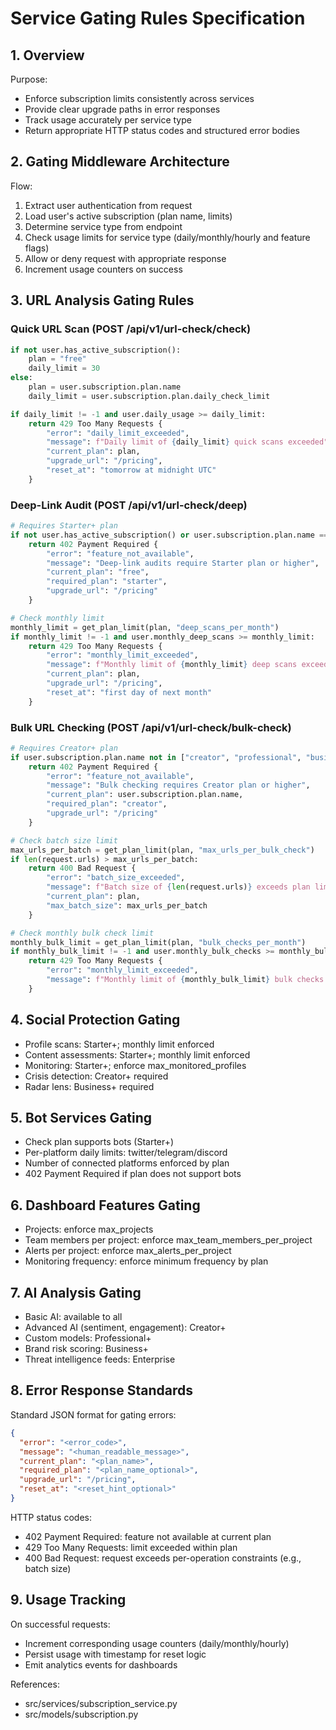 # Service Gating Rules Specification

## 1. Overview
Purpose:
- Enforce subscription limits consistently across services
- Provide clear upgrade paths in error responses
- Track usage accurately per service type
- Return appropriate HTTP status codes and structured error bodies

## 2. Gating Middleware Architecture
Flow:
1. Extract user authentication from request
2. Load user's active subscription (plan name, limits)
3. Determine service type from endpoint
4. Check usage limits for service type (daily/monthly/hourly and feature flags)
5. Allow or deny request with appropriate response
6. Increment usage counters on success

## 3. URL Analysis Gating Rules

### Quick URL Scan (POST /api/v1/url-check/check)
```python
if not user.has_active_subscription():
    plan = "free"
    daily_limit = 30
else:
    plan = user.subscription.plan.name
    daily_limit = user.subscription.plan.daily_check_limit

if daily_limit != -1 and user.daily_usage >= daily_limit:
    return 429 Too Many Requests {
        "error": "daily_limit_exceeded",
        "message": f"Daily limit of {daily_limit} quick scans exceeded",
        "current_plan": plan,
        "upgrade_url": "/pricing",
        "reset_at": "tomorrow at midnight UTC"
    }
```

### Deep-Link Audit (POST /api/v1/url-check/deep)
```python
# Requires Starter+ plan
if not user.has_active_subscription() or user.subscription.plan.name == "free":
    return 402 Payment Required {
        "error": "feature_not_available",
        "message": "Deep-link audits require Starter plan or higher",
        "current_plan": "free",
        "required_plan": "starter",
        "upgrade_url": "/pricing"
    }

# Check monthly limit
monthly_limit = get_plan_limit(plan, "deep_scans_per_month")
if monthly_limit != -1 and user.monthly_deep_scans >= monthly_limit:
    return 429 Too Many Requests {
        "error": "monthly_limit_exceeded",
        "message": f"Monthly limit of {monthly_limit} deep scans exceeded",
        "current_plan": plan,
        "upgrade_url": "/pricing",
        "reset_at": "first day of next month"
    }
```

### Bulk URL Checking (POST /api/v1/url-check/bulk-check)
```python
# Requires Creator+ plan
if user.subscription.plan.name not in ["creator", "professional", "business", "enterprise"]:
    return 402 Payment Required {
        "error": "feature_not_available",
        "message": "Bulk checking requires Creator plan or higher",
        "current_plan": user.subscription.plan.name,
        "required_plan": "creator",
        "upgrade_url": "/pricing"
    }

# Check batch size limit
max_urls_per_batch = get_plan_limit(plan, "max_urls_per_bulk_check")
if len(request.urls) > max_urls_per_batch:
    return 400 Bad Request {
        "error": "batch_size_exceeded",
        "message": f"Batch size of {len(request.urls)} exceeds plan limit of {max_urls_per_batch}",
        "current_plan": plan,
        "max_batch_size": max_urls_per_batch
    }

# Check monthly bulk check limit
monthly_bulk_limit = get_plan_limit(plan, "bulk_checks_per_month")
if monthly_bulk_limit != -1 and user.monthly_bulk_checks >= monthly_bulk_limit:
    return 429 Too Many Requests {
        "error": "monthly_limit_exceeded",
        "message": f"Monthly limit of {monthly_bulk_limit} bulk checks exceeded"
    }
```

## 4. Social Protection Gating
- Profile scans: Starter+; monthly limit enforced
- Content assessments: Starter+; monthly limit enforced
- Monitoring: Starter+; enforce max_monitored_profiles
- Crisis detection: Creator+ required
- Radar lens: Business+ required

## 5. Bot Services Gating
- Check plan supports bots (Starter+)
- Per-platform daily limits: twitter/telegram/discord
- Number of connected platforms enforced by plan
- 402 Payment Required if plan does not support bots

## 6. Dashboard Features Gating
- Projects: enforce max_projects
- Team members per project: enforce max_team_members_per_project
- Alerts per project: enforce max_alerts_per_project
- Monitoring frequency: enforce minimum frequency by plan

## 7. AI Analysis Gating
- Basic AI: available to all
- Advanced AI (sentiment, engagement): Creator+
- Custom models: Professional+
- Brand risk scoring: Business+
- Threat intelligence feeds: Enterprise

## 8. Error Response Standards
Standard JSON format for gating errors:
```json
{
  "error": "<error_code>",
  "message": "<human_readable_message>",
  "current_plan": "<plan_name>",
  "required_plan": "<plan_name_optional>",
  "upgrade_url": "/pricing",
  "reset_at": "<reset_hint_optional>"
}
```

HTTP status codes:
- 402 Payment Required: feature not available at current plan
- 429 Too Many Requests: limit exceeded within plan
- 400 Bad Request: request exceeds per-operation constraints (e.g., batch size)

## 9. Usage Tracking
On successful requests:
- Increment corresponding usage counters (daily/monthly/hourly)
- Persist usage with timestamp for reset logic
- Emit analytics events for dashboards

References:
- src/services/subscription_service.py
- src/models/subscription.py